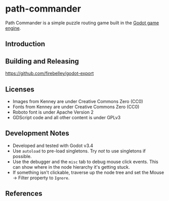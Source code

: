 # path-commander

Path Commander is a simple puzzle routing game built in the [Godot game engine](https://godotengine.org).

## Introduction

## Building and Releasing

https://github.com/firebelley/godot-export

## Licenses

* Images from Kenney are under Creative Commons Zero (CC0)
* Fonts from Kenney are under Creative Commons Zero (CC0)
* Roboto font is under Apache Version 2
* GDScript code and all other content is under GPLv3

## Development Notes

* Developed and tested with Godot v3.4
* Use `autoload` to pre-load singletons.  Try *not* to use singletons if possible.
* Use the debugger and the `misc` tab to debug mouse click events.  This can show where in the node hierarchy it's getting stuck.
* If something isn't clickable, traverse up the node tree and set the Mouse -> Filter property to `Ignore`.

## References

